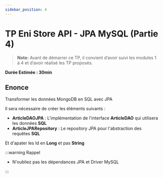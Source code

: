 ```yaml
---
sidebar_position: 4
---
```


# TP Eni Store API - JPA MySQL (Partie 4)

> **Note:** Avant de démarrer ce TP, il convient d’avoir suivi les modules 1 à 4 et d’avoir réalisé les TP proposés.

**Durée Estimée : 30min**

## Enonce

Transformer les données MongoDB en SQL avec JPA

Il sera nécessaire de créer les éléments suivants :

- **ArticleDAOJPA** : L'implémentation de l'interface **ArticleDAO** qui utilisera les données **SQL**
- **ArticleJPARepository** : Le repository JPA pour l'abstraction des requêtes **SQL**

Et d'apater les Id en **Long** et pas **String**

:::warning Rappel

- N'oubliez pas les dépendances JPA et Driver MySQL

:::